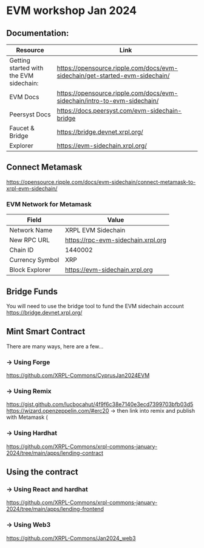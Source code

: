 # EVM workshop Jan 2024

## Documentation:
|Resource|Link|
|---|---|
|Getting started with the EVM sidechain:|https://opensource.ripple.com/docs/evm-sidechain/get-started-evm-sidechain/|
|EVM Docs| https://opensource.ripple.com/docs/evm-sidechain/intro-to-evm-sidechain/|
|Peersyst Docs| https://docs.peersyst.com/evm-sidechain-bridge|
|Faucet & Bridge|https://bridge.devnet.xrpl.org/|
|Explorer|https://evm-sidechain.xrpl.org/|



## Connect Metamask
https://opensource.ripple.com/docs/evm-sidechain/connect-metamask-to-xrpl-evm-sidechain/

### EVM Network for Metamask
|Field|Value|
|---|---|
|Network Name | XRPL EVM Sidechain|
|New RPC URL | https://rpc-evm-sidechain.xrpl.org|
|Chain ID | 1440002|
|Currency Symbol | XRP|
|Block Explorer | https://evm-sidechain.xrpl.org|



## Bridge Funds

You will need to use the bridge tool to fund the EVM sidechain account
https://bridge.devnet.xrpl.org/

## Mint Smart Contract
There are many ways, here are a few...

### -> Using Forge
https://github.com/XRPL-Commons/CyprusJan2024EVM

### -> Using Remix
https://gist.github.com/lucbocahut/4f9f6c38e7140e3ecd7399703bfb03d5
https://wizard.openzeppelin.com/#erc20
-> then link into remix and publish with Metamask (

### -> Using Hardhat
https://github.com/XRPL-Commons/xrpl-commons-january-2024/tree/main/apps/lending-contract


## Using the contract

### -> Using React and hardhat
https://github.com/XRPL-Commons/xrpl-commons-january-2024/tree/main/apps/lending-frontend

### -> Using Web3
https://github.com/XRPL-Commons/Jan2024_web3

